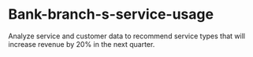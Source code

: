 # Bank-branch-s-service-usage
Analyze service and customer data to recommend service types that will increase revenue by 20% in the next quarter.
